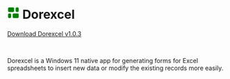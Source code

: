 
<h1> 
  <img width="28" src="https://raw.githubusercontent.com/BiancaFiorella/dorexcel/refs/heads/main/src/Dorexcel/Assets/Square150x150Logo.scale-200.png" /> 
  <b>Dorexcel</b>
</h1>
<p>
  <a target="_blank" href="https://github.com/BiancaFiorella/dorexcel/releases/download/v1.0.3/Dorexcel.exe">
    Download Dorexcel v1.0.3
  </a>
</p>
<br/>
<p>
  Dorexcel is a Windows 11 native app for generating forms for Excel spreadsheets to insert new data or modify the existing records more easily.
</p>
